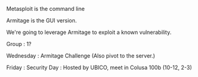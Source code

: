 Metasploit is the command line

Armitage is the GUI version.

We're going to leverage Armitage to exploit a known vulnerability. 

Group : 1?

Wednesday : Armitage Challenge (Also pivot to the server.)

Friday : Security Day : Hosted by UBICO, meet in Colusa 100b (10-12, 2-3)


